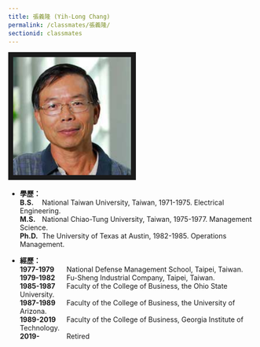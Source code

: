 ```yaml
---
title: 張義隆 (Yih-Long Chang)
permalink: /classmates/張義隆/
sectionid: classmates
---
```


<img src="/img/classmate_YihLongChang.jpg"
     alt="Photo of Dr. Yih-Long Chang"
     width="240" border="10" />


- **學歷：** <br /> 
  <span style="width: 45px; float: left; font-weight: bold">B.S.</span>
  National Taiwan University, Taiwan, 1971-1975. Electrical Engineering.<br />
  <span style="width: 45px; float: left; font-weight: bold">M.S.</span>
  National Chiao-Tung University, Taiwan, 1975-1977. Management Science.<br />
  <span style="width: 45px; float: left; font-weight: bold">Ph.D.</span>
  The University of Texas at Austin, 1982-1985. Operations Management.

- **經歷：**<br />
  <span style="width: 95px; float: left; font-weight: bold">1977-1979</span>
  National Defense Management School, Taipei, Taiwan.<br />
  <span style="width: 95px; float: left; font-weight: bold">1979-1982</span>
  Fu-Sheng Industrial Company, Taipei, Taiwan.<br />
  <span style="width: 95px; float: left; font-weight: bold">1985-1987</span>
  Faculty of the College of Business, the Ohio State University.<br />
  <span style="width: 95px; float: left; font-weight: bold">1987-1989</span>
  Faculty of the College of Business, the University of Arizona.<br />
  <span style="width: 95px; float: left; font-weight: bold">1989-2019</span>
  Faculty of the College of Business, Georgia Institute of Technology.<br />
  <span style="width: 95px; float: left; font-weight: bold">2019-</span>
  Retired

